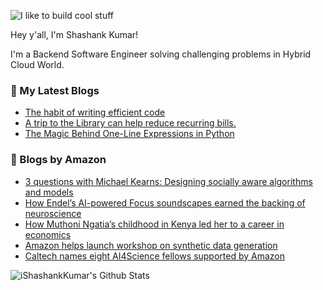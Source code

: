 ![I like to build cool stuff](https://res.cloudinary.com/dt8g3rhcy/image/upload/v1595929574/i_like_to_build_cool_shit._1_nzbwjh.png)

Hey y'all, I'm Shashank Kumar! 

I'm a Backend Software Engineer solving challenging problems in Hybrid Cloud World.

### 📕 My Latest Blogs
<!-- BLOG-POST-LIST:START -->
- [The habit of writing efficient code](https://medium.com/@ishashankkumar/the-habit-of-writing-efficient-code-153b05f04269?source=rss-d24dda280d5f------2)
- [A trip to the Library can help reduce recurring bills.](https://medium.com/swlh/a-trip-to-the-library-can-help-reduce-recurring-bills-23bca495cdf5?source=rss-d24dda280d5f------2)
- [The Magic Behind One-Line Expressions in Python](https://medium.com/swlh/the-magic-behind-one-line-expressions-in-python-816c10180c5c?source=rss-d24dda280d5f------2)
<!-- BLOG-POST-LIST:END -->

### 📕 Blogs by Amazon
<!-- AMAZON-BLOG-POST-LIST:START -->
- [3 questions with Michael Kearns: Designing socially aware algorithms and models](https://www.amazon.science/latest-news/3-questions-with-michael-kearns-designing-socially-aware-algorithms-and-models)
- [How Endel’s AI-powered Focus soundscapes earned the backing of neuroscience](https://www.amazon.science/latest-news/how-endels-ai-powered-focus-soundscapes-earned-the-backing-of-neuroscience)
- [How Muthoni Ngatia’s childhood in Kenya led her to a career in economics](https://www.amazon.science/working-at-amazon/how-muthoni-ngatias-childhood-in-kenya-led-her-to-a-career-in-economics)
- [Amazon helps launch workshop on synthetic data generation](https://www.amazon.science/blog/amazon-helps-launch-workshop-on-synthetic-data-generation)
- [Caltech names eight AI4Science fellows supported by Amazon](https://www.amazon.science/academic-engagements/caltech-names-eight-ai4science-fellows-supported-by-amazon)
<!-- AMAZON-BLOG-POST-LIST:END -->



<img align="center" alt="iShashankKumar's Github Stats" src="https://github-readme-stats.vercel.app/api?username=ishashankkumar&show_icons=true&hide_border=true" />
